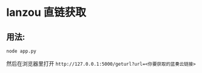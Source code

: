 # lanzou 直链获取

## 用法:

```bash
node app.py
```

然后在浏览器里打开 `http://127.0.0.1:5000/geturl?url=<你要获取的蓝奏云链接>`